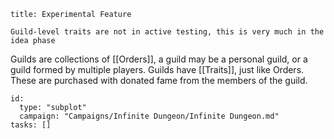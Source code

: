 ```ad-attention
title: Experimental Feature

Guild-level traits are not in active testing, this is very much in the idea phase
```

Guilds are collections of [[Orders]], a guild may be a personal guild, or a guild formed by multiple players. Guilds have [[Traits]], just like Orders. These are purchased with donated fame from the members of the guild. 


```RpgManager4
id: 
  type: "subplot"
  campaign: "Campaigns/Infinite Dungeon/Infinite Dungeon.md"
tasks: []
```

